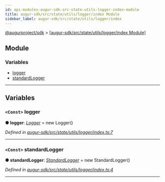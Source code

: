 ```yaml
---
id: api-modules-augur-sdk-src-state-utils-logger-index-module
title: augur-sdk/src/state/utils/logger/index Module
sidebar_label: augur-sdk/src/state/utils/logger/index
---
```


[@augurproject/sdk](api-readme.md) > [[augur-sdk/src/state/utils/logger/index Module]](api-modules-augur-sdk-src-state-utils-logger-index-module.md)

## Module

### Variables

* [logger](api-modules-augur-sdk-src-state-utils-logger-index-module.md#logger)
* [standardLogger](api-modules-augur-sdk-src-state-utils-logger-index-module.md#standardlogger)

---

## Variables

<a id="logger"></a>

### `<Const>` logger

**● logger**: *[Logger](api-classes-augur-sdk-src-state-utils-logger-logger-logger.md)* =  new Logger()

*Defined in [augur-sdk/src/state/utils/logger/index.ts:7](https://github.com/AugurProject/augur/blob/0787bf1a23/packages/augur-sdk/src/state/utils/logger/index.ts#L7)*

___
<a id="standardlogger"></a>

### `<Const>` standardLogger

**● standardLogger**: *[StandardLogger](api-classes-augur-sdk-src-state-utils-logger-standardlogger-standardlogger.md)* =  new StandardLogger()

*Defined in [augur-sdk/src/state/utils/logger/index.ts:4](https://github.com/AugurProject/augur/blob/0787bf1a23/packages/augur-sdk/src/state/utils/logger/index.ts#L4)*

___

